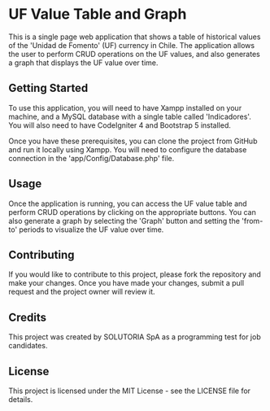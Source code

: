 # UF Value Table and Graph

This is a single page web application that shows a table of historical values of the 'Unidad de Fomento' (UF) currency in Chile. The application allows the user to perform CRUD operations on the UF values, and also generates a graph that displays the UF value over time.

## Getting Started

To use this application, you will need to have Xampp installed on your machine, and a MySQL database with a single table called 'Indicadores'. You will also need to have CodeIgniter 4 and Bootstrap 5 installed.

Once you have these prerequisites, you can clone the project from GitHub and run it locally using Xampp. You will need to configure the database connection in the 'app/Config/Database.php' file.

## Usage

Once the application is running, you can access the UF value table and perform CRUD operations by clicking on the appropriate buttons. You can also generate a graph by selecting the 'Graph' button and setting the 'from-to' periods to visualize the UF value over time.

## Contributing

If you would like to contribute to this project, please fork the repository and make your changes. Once you have made your changes, submit a pull request and the project owner will review it.

## Credits

This project was created by SOLUTORIA SpA as a programming test for job candidates.

## License

This project is licensed under the MIT License - see the LICENSE file for details.
